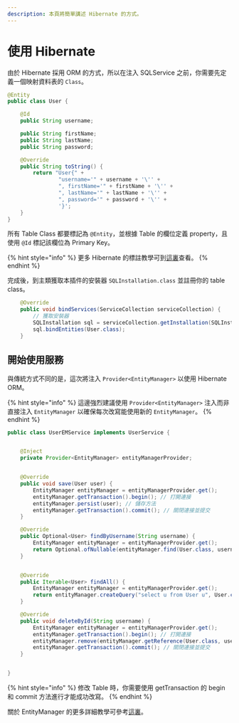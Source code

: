 ```yaml
---
description: 本頁將簡單講述 Hibernate 的方式。
---
```


# 使用 Hibernate

由於 Hibernate 採用 ORM 的方式，所以在注入 SQLService 之前，你需要先定義一個映射資料表的 `Class`。

```java
@Entity
public class User {

    @Id
    public String username;

    public String firstName;
    public String lastName;
    public String password;

    @Override
    public String toString() {
        return "User{" +
                "username='" + username + '\'' +
                ", firstName='" + firstName + '\'' +
                ", lastName='" + lastName + '\'' +
                ", password='" + password + '\'' +
                '}';
    }
}
```

所有 Table Class 都要標記為 `@Entity`，並根據 Table 的欄位定義 property，且使用 `@Id` 標記該欄位為 Primary Key。

{% hint style="info" %}
更多 Hibernate 的標註教學可到[這裏](https://www.cnblogs.com/softidea/p/6216722.html)查看。
{% endhint %}

完成後，到主類獲取本插件的安裝器 `SQLInstallation.class` 並註冊你的 table class。

```java
    @Override
    public void bindServices(ServiceCollection serviceCollection) {
        // 獲取安裝器
        SQLInstallation sql = serviceCollection.getInstallation(SQLInstallation.class);
        sql.bindEntities(User.class);
    }
```

## 開始使用服務 <a href="#starttouse" id="starttouse"></a>

與傳統方式不同的是，這次將注入 `Provider<EntityManager>`  以使用 Hibernate ORM。

{% hint style="info" %}
這邊強烈建議使用 `Provider<EntityManager>` 注入而非直接注入 `EntityManager` 以確保每次改寫能使用新的 `EntityManager`。
{% endhint %}

```java
public class UserEMService implements UserService {


    @Inject
    private Provider<EntityManager> entityManagerProvider;


    @Override
    public void save(User user) {
        EntityManager entityManager = entityManagerProvider.get();
        entityManager.getTransaction().begin(); // 打開連接
        entityManager.persist(user); // 儲存方法
        entityManager.getTransaction().commit(); // 關閉連接並提交
    }

    @Override
    public Optional<User> findByUsername(String username) {
        EntityManager entityManager = entityManagerProvider.get();
        return Optional.ofNullable(entityManager.find(User.class, username)); // 使用 primary key 搜索
    }


    @Override
    public Iterable<User> findAll() {
        EntityManager entityManager = entityManagerProvider.get();
        return entityManager.createQuery("select u from User u", User.class).getResultList();
    }

    @Override
    public void deleteById(String username) {
        EntityManager entityManager = entityManagerProvider.get();
        entityManager.getTransaction().begin(); // 打開連接
        entityManager.remove(entityManager.getReference(User.class, username));
        entityManager.getTransaction().commit(); // 關閉連接並提交
    }


}
```

{% hint style="info" %}
修改 Table 時，你需要使用 getTransaction 的 begin 和 commit 方法進行才能成功改寫。
{% endhint %}

關於 EntityManager 的更多詳細教學可參考[這裏](https://openhome.cc/Gossip/EJB3Gossip/EntityManager.html)。
